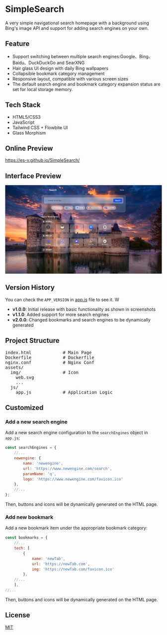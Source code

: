 # SimpleSearch
A very simple navigational search homepage with a background using Bing's image API and support for adding search engines on your own.

## Feature

- Support switching between multiple search engines:Google、Bing、Baidu、DuckDuckGo and SearXNG
- Hair glass UI design with daily Bing wallpapers
- Collapsible bookmark category management
- Responsive layout, compatible with various screen sizes
- The default search engine and bookmark category expansion status are set for local storage memory.

## Tech Stack

- HTML5/CSS3
- JavaScript
- Tailwind CSS + Flowbite UI
- Glass Morphism

## Online Preview

https://es-v.github.io/SimpleSearch/

## Interface Preview

![Interface Preview](https://raw.githubusercontent.com/es-v/SimpleSearch/main/preview.jpg)


## Version History

You can check the `APP_VERSION` in [app.js](https://raw.githubusercontent.com/es-v/SimpleSearch/main/assets/js/app.js) file to see it.
W
- **v1.0.0**: Initial release with basic functionality as shown in screenshots
- **v1.1.0**: Added support for more search engines
- **v2.0.0**: Changed bookmarks and search engines to be dynamically generated

## Project Structure
<pre>
index.html            # Main Page
Dockerfile            # Dockerfile
nginx.conf            # Nginx Conf
assets/
  img/                # Icon
    web.svg
    ...
  js/
    app.js            # Application Logic
</pre>

## Customized

### Add a new search engine

Add a new search engine configuration to the `searchEngines` object in `app.js`:

```javascript
const searchEngines = {
    //...
    newengine: {
        name: 'newengine',
        url: 'https://www.newengine.com/search',
        paramName: 'q',
        logo: 'https://www.newengine.com/favicon.ico'
    },
    //...
};
```

 Then, buttons and icons will be dynamically generated on the HTML page.

### Add new bookmark

Add a new bookmark item under the appropriate bookmark category:

```javascript
const bookmarks = {
    //...
    tech: [
        {
            name: 'newTab',
            url: 'https://newTab.com',
            img: 'https://newTab.com/favicon.ico'
        },
    //...
    ],
//...
```

 Then, buttons and icons will be dynamically generated on the HTML page.

## License

[MIT](https://raw.githubusercontent.com/es-v/SimpleSearch/main/LICENSE)
